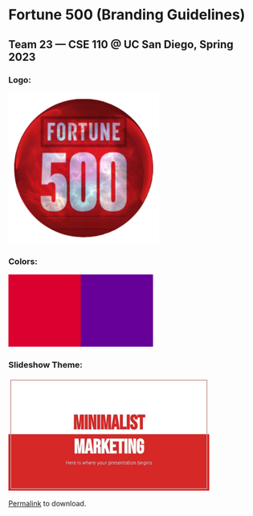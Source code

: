 # Fortune 500 (Branding Guidelines)
## Team 23 — CSE 110 @ UC San Diego, Spring 2023

### **Logo**:
<img src="assets/teamlogo.png" alt="team logo" width="300">


### **Colors**:
<img src="assets/colorguide1.png" alt="red color" width="144"><img src="assets/colorguide2.png" alt="purple color" width="144">


### **Slideshow Theme**:
<img src="assets/slideshowpreview.jpeg" alt="slideshow preview" width="400">

[Permalink](https://slidesgo.com/theme/minimalist-marketing-plan?variant=1165) to download.
